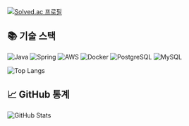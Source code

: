 

[![Solved.ac
프로필](http://mazassumnida.wtf/api/v2/generate_badge?boj=jeayoung98)](https://solved.ac/jeayoung98)


## 📚 기술 스택
![Java](https://img.shields.io/badge/Java-007396?style=flat&logo=java&logoColor=white)
![Spring](https://img.shields.io/badge/Spring-6DB33F?style=flat&logo=spring&logoColor=white)
![AWS](https://img.shields.io/badge/AWS-FF9900?style=flat&logo=amazon-aws&logoColor=white)
![Docker](https://img.shields.io/badge/Docker-2496ED?style=flat&logo=docker&logoColor=white)
![PostgreSQL](https://img.shields.io/badge/PostgreSQL-336791?style=flat&logo=postgresql&logoColor=white)
![MySQL](https://img.shields.io/badge/MySQL-4479A1?style=flat&logo=mysql&logoColor=white)

![Top Langs](https://github-readme-stats.vercel.app/api/top-langs/?username=jeayoung98&layout=compact&theme=dark)

## 📈 GitHub 통계
![GitHub Stats](https://github-readme-stats.vercel.app/api?username=jeayoung98&show_icons=true&theme=radical)


